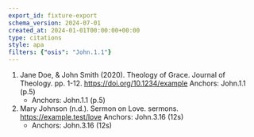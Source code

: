 ```yaml
---
export_id: fixture-export
schema_version: 2024-07-01
created_at: 2024-01-01T00:00:00+00:00
type: citations
style: apa
filters: {"osis": "John.1.1"}
---
```


1. Jane Doe, & John Smith (2020). Theology of Grace. Journal of Theology. pp. 1-12. https://doi.org/10.1234/example Anchors: John.1.1 (p.5)
   - Anchors: John.1.1 (p.5)
2. Mary Johnson (n.d.). Sermon on Love. sermons. https://example.test/love Anchors: John.3.16 (12s)
   - Anchors: John.3.16 (12s)

